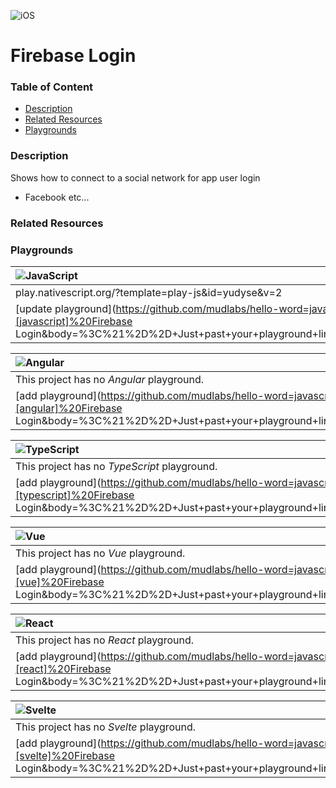 [JavaScript]: https://img.shields.io/badge/JavaScript-%E2%9C%93-F7DF1E.svg?logo=JavaScript&logoColor=F7DF1E&labelColor=000000
[TypeScript]: https://img.shields.io/badge/TypeScript-%E2%9C%93-007ACC.svg?logo=TypeScript&logoColor=007ACC&labelColor=000000
[Angular]: https://img.shields.io/badge/Angular-%E2%9C%93-DD0031.svg?logo=Angular&logoColor=DD0031&labelColor=000000
[Vue]: https://img.shields.io/badge/Vue.js-%E2%9C%93-4FC08D.svg?logo=Vue.js&logoColor=4FC08D&labelColor=000000
[React]: https://img.shields.io/badge/React-%E2%9C%93-33d8ff.svg?logo=React&logoColor=33d8ff&labelColor=000000
[Svelte]: https://img.shields.io/badge/Svelte-%E2%9C%93-f93e02.svg?logo=Svelte&logoColor=f93e02&labelColor=000000
[iOS]: https://img.shields.io/badge/ios-%E2%9C%93-949393.svg?logo=apple&logoColor=white
[Android]: https://img.shields.io/badge/android-%E2%9C%93-949393.svg?logo=android&logoColor=white


<!-- Platform Support (i.e. ![ios]) -->
![iOS]



<!-- Project Title -->
# Firebase Login


### Table of Content
  - [Description](#description)
  - [Related Resources](#related-resources)
  - [Playgrounds](#playgrounds)


<!-- Project description -->
### Description
Shows how to connect to a social network for app user login
 - Facebook etc...


<!-- 
Reference any related resources here. These could include;
 * Existing video or blog tutorials that create the same project, or inspired it.
 * A live website or app using the behaviour, style, etc.., the app is trying to replicate.
 * Or perhaps a design from somewhere like dribbble.com inspired the project.
-->
### Related Resources



<!-- Playground Tables -->
### Playgrounds

| ![JavaScript] |
| :--- |
| play.nativescript.org/?template=play-js&id=yudyse&v=2 |
| [update playground](https://github.com/mudlabs/hello-word=javascript-action/issues/new/?title=[update][javascript]%20Firebase Login&body=%3C%21%2D%2D+Just+past+your+playground+link+below+and+press+Submit+%2D%2D%3E) |

| ![Angular] |
| :--- |
| This project has no _Angular_ playground. |
| [add playground](https://github.com/mudlabs/hello-word=javascript-action/issues/new/?title=[missing][angular]%20Firebase Login&body=%3C%21%2D%2D+Just+past+your+playground+link+below+and+press+Submit+%2D%2D%3E) |

| ![TypeScript] |
| :--- |
| This project has no _TypeScript_ playground. |
| [add playground](https://github.com/mudlabs/hello-word=javascript-action/issues/new/?title=[missing][typescript]%20Firebase Login&body=%3C%21%2D%2D+Just+past+your+playground+link+below+and+press+Submit+%2D%2D%3E) |

| ![Vue] |
| :--- |
| This project has no _Vue_ playground. |
| [add playground](https://github.com/mudlabs/hello-word=javascript-action/issues/new/?title=[missing][vue]%20Firebase Login&body=%3C%21%2D%2D+Just+past+your+playground+link+below+and+press+Submit+%2D%2D%3E) |

| ![React] |
| :--- |
| This project has no _React_ playground. |
| [add playground](https://github.com/mudlabs/hello-word=javascript-action/issues/new/?title=[missing][react]%20Firebase Login&body=%3C%21%2D%2D+Just+past+your+playground+link+below+and+press+Submit+%2D%2D%3E) |

| ![Svelte] |
| :--- |
| This project has no _Svelte_ playground. |
| [add playground](https://github.com/mudlabs/hello-word=javascript-action/issues/new/?title=[missing][svelte]%20Firebase Login&body=%3C%21%2D%2D+Just+past+your+playground+link+below+and+press+Submit+%2D%2D%3E) |